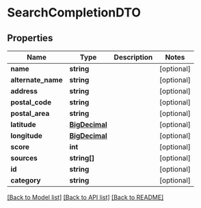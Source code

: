 # SearchCompletionDTO

## Properties
Name | Type | Description | Notes
------------ | ------------- | ------------- | -------------
**name** | **string** |  | [optional] 
**alternate_name** | **string** |  | [optional] 
**address** | **string** |  | [optional] 
**postal_code** | **string** |  | [optional] 
**postal_area** | **string** |  | [optional] 
**latitude** | [**BigDecimal**](BigDecimal.md) |  | [optional] 
**longitude** | [**BigDecimal**](BigDecimal.md) |  | [optional] 
**score** | **int** |  | [optional] 
**sources** | **string[]** |  | [optional] 
**id** | **string** |  | [optional] 
**category** | **string** |  | [optional] 

[[Back to Model list]](../README.md#documentation-for-models) [[Back to API list]](../README.md#documentation-for-api-endpoints) [[Back to README]](../README.md)

